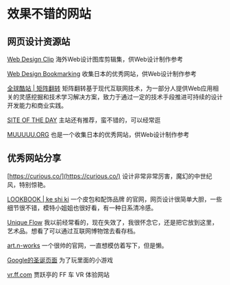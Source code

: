 # 效果不错的网站

## 网页设计资源站  
 
[Web Design Clip](https://world.webdesignclip.com/)    海外Web设计图库剪辑集，供Web设计制作参考

[Web Design Bookmarking](http://bm.straightline.jp/)    收集日本的优秀网站，供Web设计制作参考

[全球酷站 | 矩阵翻转](https://matrixflip.com/discoveries/page/1)    矩阵翻转基于现代互联网技术，为一部分人提供Web应用相关的灵感挖掘和技术学习解决方案，致力于通过一定的技术手段推进可持续的设计开发能力和商业实践。

[SITE OF THE DAY](https://www.awwwards.com/websites/sites_of_the_day/)    主站还有推荐，蛮不错的，可以经常逛

[MUUUUU.ORG](https://muuuuu.org/) 也是一个收集日本的优秀网站，供Web设计制作参考

## 优秀网站分享

[https://curious.co/](https://curious.co/)   设计非常非常厉害，魔幻的中世纪风，特别惊艳。

[LOOKBOOK | ke shi ki](https://ke-shi-ki.com/lookbook/)    一个皮包和配饰品牌 的官网，网页设计很简单大胆，一些细节很不错，模特小姐姐也很好看，有一种日系清冷感。

[Unique Flow](http://www.mark-lundin.com/uniqueflow/) 我以前经常看的，现在失效了，我很怀念它，还是把它放到这里，艺术品。想看了可以通过互联网博物馆去看存档。

[art.n-works](https://art.n-works.link/) 一个很帅的官网，一直想模仿着写下，但是懒。

[Google的圣诞页面](https://santatracker.google.com/) 为了玩里面的小游戏

[vr.ff.com](http://vr.ff.com/us/) 贾跃亭的 FF 车 VR 体验网站



